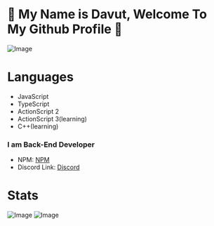 # 👋 My Name is Davut, Welcome To My Github Profile 👋

![Image](https://api.visitorbadge.io/api/visitors?path=github.com%2Fdavutozgursukuti4531&countColor=%23263759)

# Languages
- JavaScript
- TypeScript
- ActionScript 2
- ActionScript 3(learning)
- C++(learning)


### I am Back-End Developer

- NPM: <a href="https://www.npmjs.com/~rexardev">NPM</a>
- Discord Link: <a href="https://discord.com/users/586995957695119477">Discord</a>

# Stats
![Image](https://github-readme-stats.vercel.app/api?username=davutozgursukuti&theme=blue-green)  ![Image](https://github-readme-stats.vercel.app/api/top-langs/?username=davutozgursukuti&theme=blue-green)
